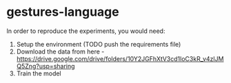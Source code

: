 # gestures-language



In order to reproduce the experiments, you would need:
1. Setup the environment (TODO push the requirements file)
2. Download the data from here - https://drive.google.com/drive/folders/10Y2JGFhXtV3cd1loC3kR_v4zlJMQ5Zng?usp=sharing
3. Train the model